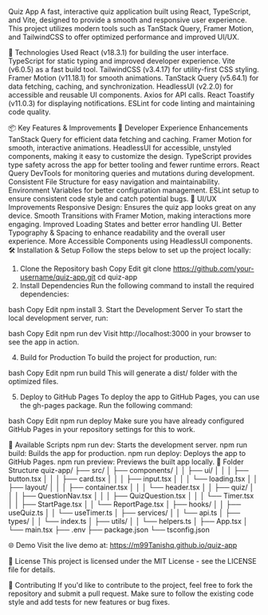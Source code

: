 Quiz App
A fast, interactive quiz application built using React, TypeScript, and Vite, designed to provide a smooth and responsive user experience. This project utilizes modern tools such as TanStack Query, Framer Motion, and TailwindCSS to offer optimized performance and improved UI/UX.

🚀 Technologies Used
React (v18.3.1) for building the user interface.
TypeScript for static typing and improved developer experience.
Vite (v6.0.5) as a fast build tool.
TailwindCSS (v3.4.17) for utility-first CSS styling.
Framer Motion (v11.18.1) for smooth animations.
TanStack Query (v5.64.1) for data fetching, caching, and synchronization.
HeadlessUI (v2.2.0) for accessible and reusable UI components.
Axios for API calls.
React Toastify (v11.0.3) for displaying notifications.
ESLint for code linting and maintaining code quality.

📦 Key Features & Improvements
🔧 Developer Experience Enhancements
TanStack Query for efficient data fetching and caching.
Framer Motion for smooth, interactive animations.
HeadlessUI for accessible, unstyled components, making it easy to customize the design.
TypeScript provides type safety across the app for better tooling and fewer runtime errors.
React Query DevTools for monitoring queries and mutations during development.
Consistent File Structure for easy navigation and maintainability.
Environment Variables for better configuration management.
ESLint setup to ensure consistent code style and catch potential bugs.
🎨 UI/UX Improvements
Responsive Design: Ensures the quiz app looks great on any device.
Smooth Transitions with Framer Motion, making interactions more engaging.
Improved Loading States and better error handling UI.
Better Typography & Spacing to enhance readability and the overall user experience.
More Accessible Components using HeadlessUI components.
🛠 Installation & Setup
Follow the steps below to set up the project locally:

1. Clone the Repository
bash
Copy
Edit
git clone https://github.com/your-username/quiz-app.git
cd quiz-app
2. Install Dependencies
Run the following command to install the required dependencies:

bash
Copy
Edit
npm install
3. Start the Development Server
To start the local development server, run:

bash
Copy
Edit
npm run dev
Visit http://localhost:3000 in your browser to see the app in action.

4. Build for Production
To build the project for production, run:

bash
Copy
Edit
npm run build
This will generate a dist/ folder with the optimized files.

5. Deploy to GitHub Pages
To deploy the app to GitHub Pages, you can use the gh-pages package. Run the following command:

bash
Copy
Edit
npm run deploy
Make sure you have already configured GitHub Pages in your repository settings for this to work.

🔄 Available Scripts
npm run dev: Starts the development server.
npm run build: Builds the app for production.
npm run deploy: Deploys the app to GitHub Pages.
npm run preview: Previews the built app locally.
📄 Folder Structure
quiz-app/
├── src/
│   ├── components/
│   │   ├── ui/
│   │   │   ├── button.tsx
│   │   │   ├── card.tsx
│   │   │   ├── input.tsx
│   │   │   └── loading.tsx
│   │   ├── layout/
│   │   │   ├── container.tsx
│   │   │   └── header.tsx
│   │   ├── quiz/
│   │   │   ├── QuestionNav.tsx
│   │   │   ├── QuizQuestion.tsx
│   │   │   └── Timer.tsx
│   │   ├── StartPage.tsx
│   │   └── ReportPage.tsx
│   ├── hooks/
│   │   ├── useQuiz.ts
│   │   └── useTimer.ts
│   ├── services/
│   │   └── api.ts
│   ├── types/
│   │   └── index.ts
│   ├── utils/
│   │   └── helpers.ts
│   ├── App.tsx
│   └── main.tsx
├── .env
├── package.json
└── tsconfig.json

🌐 Demo
Visit the live demo at: https://m99Tanishq.github.io/quiz-app

📝 License
This project is licensed under the MIT License - see the LICENSE file for details.

🤝 Contributing
If you'd like to contribute to the project, feel free to fork the repository and submit a pull request. Make sure to follow the existing code style and add tests for new features or bug fixes.